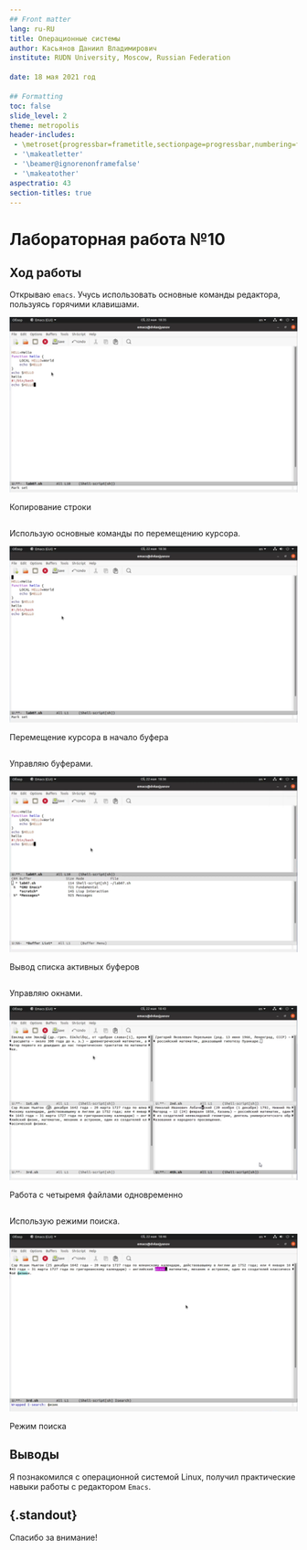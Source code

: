 ```yaml
---
## Front matter
lang: ru-RU
title: Операционные системы 
author: Касьянов Даниил Владимирович
institute: RUDN University, Moscow, Russian Federation

date: 18 мая 2021 год

## Formatting
toc: false
slide_level: 2
theme: metropolis
header-includes: 
 - \metroset{progressbar=frametitle,sectionpage=progressbar,numbering=fraction}
 - '\makeatletter'
 - '\beamer@ignorenonframefalse'
 - '\makeatother'
aspectratio: 43
section-titles: true
---
```


# Лабораторная работа №10

## Ход работы

Открываю `emacs`. Учусь использовать основные команды редактора, пользуясь горячими клавишами.

![](image10/9.png)

Копирование строки

##

Использую основные команды по перемещению курсора.

![](image10/14.png)

Перемещение курсора в начало буфера

##

Управляю буферами.

![](image10/16.png)

Вывод списка активных буферов

##

Управляю окнами.

![](image10/22.png)

Работа с четыремя файлами одновременно

## 

Использую режими поиска.

![](image10/24.png)

Режим поиска

## Выводы

Я познакомился с операционной системой Linux, получил практические навыки работы с редактором `Emacs`.

## {.standout}

Спасибо за внимание!
